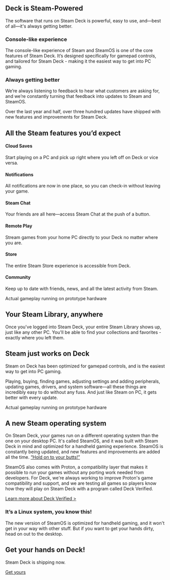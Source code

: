 Deck is Steam-Powered
----------

The software that runs on Steam Deck is powerful, easy to use, and—best of all—it's always getting better.

### Console-like experience ###

The console-like experience of Steam and SteamOS is one of the core features of Steam Deck. It’s designed specifically for gamepad controls, and tailored for Steam Deck - making it the easiest way to get into PC gaming.

### Always getting better ###

We’re always listening to feedback to hear what customers are asking for, and we’re constantly turning that feedback into updates to Steam and SteamOS.

Over the last year and half, over three hundred updates have shipped with new features and improvements for Steam Deck.

All the Steam features
 you’d expect
----------

#### Cloud Saves ####

Start playing on a PC and pick up right where you left off on Deck or vice versa.

#### Notifications ####

All notifications are now in one place, so you can check-in without leaving your game.

#### Steam Chat ####

Your friends are all here—access Steam Chat at the push of a button.

#### Remote Play ####

Stream games from your home PC directly to your Deck no matter where you are.

#### Store ####

The entire Steam Store experience is accessible from Deck.

#### Community ####

Keep up to date with friends, news, and all the latest activity from Steam.

Actual gameplay running on prototype hardware

Your Steam Library, anywhere
----------

Once you've logged into Steam Deck, your entire Steam Library shows up, just like any other PC. You'll be able to find your collections and favorites - exactly where you left them.

Steam just works on Deck
----------

Steam on Deck has been optimized for gamepad controls, and is the easiest way to get into PC gaming.

Playing, buying, finding games, adjusting settings and adding peripherals, updating games, drivers, and system software—all these things are incredibly easy to do without any fuss. And just like Steam on PC, it gets better with every update.

Actual gameplay running on prototype hardware

A new Steam operating system
----------

On Steam Deck, your games run on a different operating system than the one on your desktop PC. It's called SteamOS, and it was built with Steam Deck in mind and optimized for a handheld gaming experience. SteamOS is constantly being updated, and new features and improvements are added all the time. [“Hold on to your butts!”]()

SteamOS also comes with Proton, a compatibility layer that makes it possible to run your games without any porting work needed from developers. For Deck, we're always working to improve Proton's game compatibility and support, and we are testing all games so players know how they will play on Steam Deck with a program called Deck Verified.

[Learn more about Deck Verified \>]()

### It’s a Linux system, you know this! ###

The new version of SteamOS is optimized for handheld gaming, and it won't get in your way with other stuff. But if you want to get your hands dirty, head on out to the desktop.

Get your hands on Deck!
----------

Steam Deck is shipping now.

[Get yours](https://store.steampowered.com/app/1675200/Steam_Deck/?utm_source=steamdeck_com)
